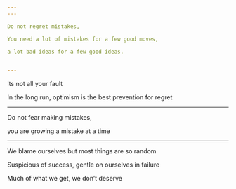 ```yaml
---
---

Do not regret mistakes, 

You need a lot of mistakes for a few good moves, 

a lot bad ideas for a few good ideas. 


---
```


its not all your fault 

In the long run, optimism is the best prevention for regret

---

Do not fear making mistakes, 

you are growing a mistake at a time 

---

We blame ourselves but most things are so random

Suspicious of success, gentle on ourselves in failure

Much of what we get, we don’t deserve
